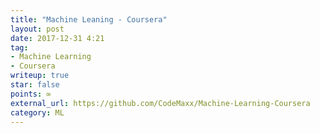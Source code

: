```yaml
---
title: "Machine Leaning - Coursera"
layout: post
date: 2017-12-31 4:21
tag:
- Machine Learning
- Coursera
writeup: true
star: false
points: ∞
external_url: https://github.com/CodeMaxx/Machine-Learning-Coursera
category: ML
---
```

